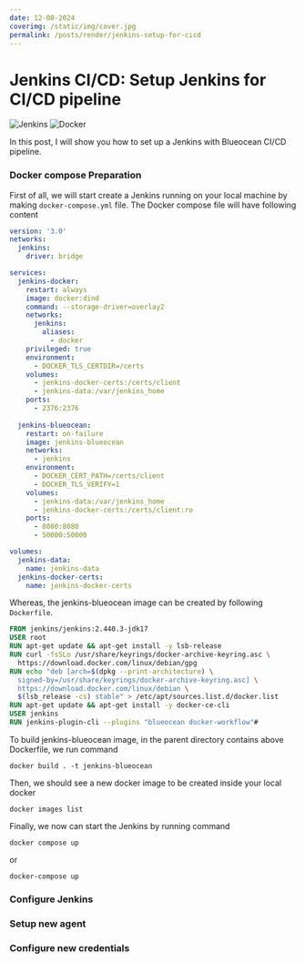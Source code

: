 ```yaml
---
date: 12-08-2024
coverimg: /static/img/cover.jpg
permalink: /posts/render/jenkins-setup-for-cicd
---
```


# Jenkins CI/CD: Setup Jenkins for CI/CD pipeline

![Jenkins](https://img.shields.io/badge/jenkins-%232C5263.svg?style=for-the-badge&logo=jenkins&logoColor=white)
![Docker](https://img.shields.io/badge/docker-%230db7ed.svg?style=for-the-badge&logo=docker&logoColor=white)


In this post, I will show you how to set up a Jenkins with Blueocean CI/CD pipeline.

### Docker compose Preparation
First of all, we will start create a Jenkins running on your local machine by making `docker-compose.yml` file. The Docker compose file will have following content

```yaml
version: '3.0'
networks:
  jenkins:
    driver: bridge

services:
  jenkins-docker:
    restart: always
    image: docker:dind
    command: --storage-driver=overlay2
    networks:
      jenkins:
        aliases:
          - docker
    privileged: true
    environment:
      - DOCKER_TLS_CERTDIR=/certs
    volumes:
      - jenkins-docker-certs:/certs/client
      - jenkins-data:/var/jenkins_home
    ports:
      - 2376:2376
  
  jenkins-blueocean:
    restart: on-failure
    image: jenkins-blueocean
    networks:
      - jenkins
    environment:
      - DOCKER_CERT_PATH=/certs/client
      - DOCKER_TLS_VERIFY=1
    volumes:
      - jenkins-data:/var/jenkins_home
      - jenkins-docker-certs:/certs/client:ro
    ports:
      - 8080:8080
      - 50000:50000

volumes:
  jenkins-data: 
    name: jenkins-data
  jenkins-docker-certs:
    name: jenkins-docker-certs
```

Whereas, the jenkins-blueocean image can be created by following `Dockerfile`.

```dockerfile
FROM jenkins/jenkins:2.440.3-jdk17
USER root
RUN apt-get update && apt-get install -y lsb-release
RUN curl -fsSLo /usr/share/keyrings/docker-archive-keyring.asc \
  https://download.docker.com/linux/debian/gpg
RUN echo "deb [arch=$(dpkg --print-architecture) \
  signed-by=/usr/share/keyrings/docker-archive-keyring.asc] \
  https://download.docker.com/linux/debian \
  $(lsb_release -cs) stable" > /etc/apt/sources.list.d/docker.list
RUN apt-get update && apt-get install -y docker-ce-cli
USER jenkins
RUN jenkins-plugin-cli --plugins "blueocean docker-workflow"#
```

To build jenkins-blueocean image, in the parent directory contains above Dockerfile, we run command

```shell
docker build . -t jenkins-blueocean
```

Then, we should see a new docker image to be created inside your local docker

```shell
docker images list
```

Finally, we now can start the Jenkins by running command

```shell
docker compose up
```

or

```shell
docker-compose up
```

### Configure Jenkins


### Setup new agent


### Configure new credentials

